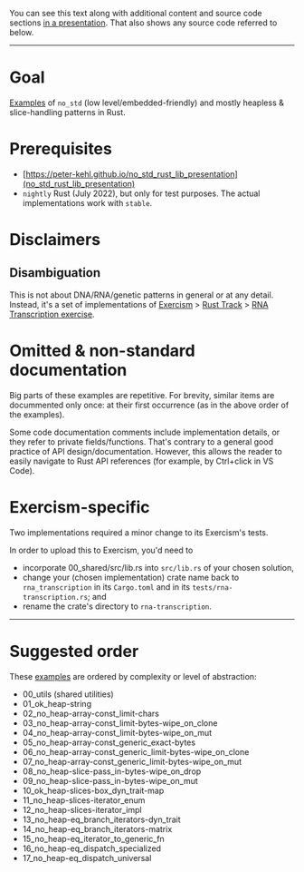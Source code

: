 <!-- The following comments hides this section from being shown by
     https://peter-kehl.github.io/no_std_rna_slice_patterns_presentation.
-->
<!-- .slide: data-visibility="hidden" -->
You can see this text along with additional content and source code sections [in a
presentation](../no_std_rna_slice_patterns_presentation). That also shows any source code referred
to below.
<!-- Any comments in source starting with "presentation-" are anchors/delimiters for the above presentation.
-->
---

# Goal
[Examples](https://github.com/peter-kehl/no_std_rna_slice_patterns) of `no_std` (low
level/embedded-friendly) and mostly heapless & slice-handling patterns in Rust.

# Prerequisites
- [https://peter-kehl.github.io/no_std_rust_lib_presentation](no_std_rust_lib_presentation)
- `nightly` Rust (July 2022), but only for test purposes. The actual implementations work with `stable`.

# Disclaimers
## Disambiguation
This is not about DNA/RNA/genetic patterns in general or at any detail. Instead, it's a set of
implementations of [Exercism](https://exercism.org) > [Rust Track](https://exercism.org/tracks/rust) > [RNA Transcription exercise](https://exercism.org/tracks/rust/exercises/rna-transcription).

# Omitted & non-standard documentation
Big parts of these examples are repetitive. For brevity, similar items are docummented only once: at
their first occurrence (as in the above order of the examples).

Some code documentation comments include implementation details, or they refer to private
fields/functions. That's contrary to a general good practice of API design/documentation. However,
this allows the reader to easily navigate to Rust API references (for example, by Ctrl+click in VS
Code).

# Exercism-specific
Two implementations required a minor change to its Exercism's tests.

In order to upload this to Exercism, you'd need to
- incorporate 00_shared/src/lib.rs into `src/lib.rs` of your chosen solution,
- change your (chosen implementation) crate name back to `rna_transcription` in its `Cargo.toml` and
  in its `tests/rna-transcription.rs`; and
- rename the crate's directory to `rna-transcription`.

---

# Suggested order
These [examples](https://github.com/peter-kehl/no_std_rna_slice_patterns) are ordered by complexity or level of abstraction:

- 00_utils (shared utilities)
- 01_ok_heap-string
- 02_no_heap-array-const_limit-chars
- 03_no_heap-array-const_limit-bytes-wipe_on_clone
- 04_no_heap-array-const_limit-bytes-wipe_on_mut
- 05_no_heap-array-const_generic_exact-bytes
- 06_no_heap-array-const_generic_limit-bytes-wipe_on_clone
- 07_no_heap-array-const_generic_limit-bytes-wipe_on_mut
- 08_no_heap-slice-pass_in-bytes-wipe_on_drop
- 09_no_heap-slice-pass_in-bytes-wipe_on_mut
- 10_ok_heap-slices-box_dyn_trait-map
- 11_no_heap-slices-iterator_enum
- 12_no_heap-slices-iterator_impl
- 13_no_heap-eq_branch_iterators-dyn_trait
- 14_no_heap-eq_branch_iterators-matrix
- 15_no_heap-eq_iterator_to_generic_fn
- 16_no_heap-eq_dispatch_specialized
- 17_no_heap-eq_dispatch_universal

